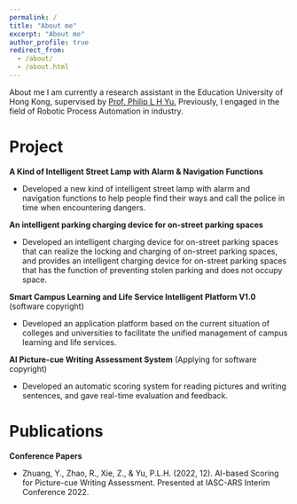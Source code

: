 ```yaml
---
permalink: /
title: "About me"
excerpt: "About me"
author_profile: true
redirect_from: 
  - /about/
  - /about.html
---
```


About me
I am currently a research assistant in the Education University of Hong Kong, supervised by [Prof. Philip L H Yu.](https://pappl.eduhk.hk/rich/web/person.xhtml?pid=271389) Previously, I engaged in the field of Robotic Process Automation in industry.  

Project
======
**A Kind of Intelligent Street Lamp with Alarm & Navigation Functions**
+ Developed a new kind of intelligent street lamp with alarm and navigation functions to help people find their ways and call the police in time when encountering dangers.

**An intelligent parking charging device for on-street parking spaces**
+ Developed an intelligent charging device for on-street parking spaces that can realize the locking and charging of on-street parking spaces, and provides an intelligent charging device for on-street parking spaces that has the function of preventing stolen parking and does not occupy space.

**Smart Campus Learning and Life Service Intelligent Platform V1.0** (software copyright)
+ Developed an application platform based on the current situation of colleges and universities to facilitate the unified management of campus learning and life services.

**AI Picture-cue Writing Assessment System** (Applying for software copyright)
+ Developed an automatic scoring system for reading pictures and writing sentences, and gave real-time evaluation and feedback.

Publications
======
**Conference Papers**
+ Zhuang, Y., Zhao, R., Xie, Z., & Yu, P.L.H. (2022, 12). AI-based Scoring for Picture-cue Writing Assessment. Presented at IASC-ARS Interim Conference 2022.

